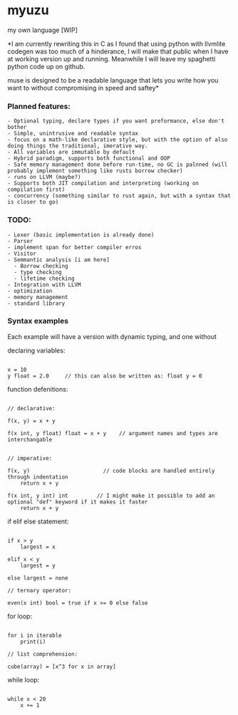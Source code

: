 # myuzu
 my own language [WIP]

*I am currently rewriting this in C as I found that using python with llvmlite codegen was too much of a hinderance, I will make that public when I have at working version up and running. Meanwhile I will leave my spaghetti python code up on github.

muse is designed to be a readable language that lets you write how you want to without compromising in speed and saftey*

### Planned features:
    - Optional typing, declare types if you want preformance, else don't bother
    - Simple, unintrusive and readable syntax
    - focus on a math-like declarative style, but with the option of also doing things the traditional, imerative way.
    - All variables are immutable by default
    - Hybrid paradigm, supports both functional and OOP
    - Safe memory management done before run-time, no GC is palnned (will probably implement something like rusts borrow checker)
    - runs on LLVM (maybe?)
    - Supports both JIT compilation and interpreting (working on compilation first)
    - concurrency (something similar to rust again, but with a syntax that is closer to go)

### TODO:
    - Lexer (basic implementation is already done)
    - Parser
    - implement span for better compiler erros
    - Visitor
    - Semmantic analysis [i am here]
      - Borrow checking
      - type checking
      - lifetime checking
    - Integration with LLVM 
    - optimization
    - memory management
    - standard library

### Syntax examples


Each example will have a version with dynamic typing, and one without



declaring variables:
```

x = 10
y float = 2.0     // this can also be written as: float y = 0

```
function defenitions:
```

// declarative:

f(x, y) = x + y

f(x int, y float) float = x + y    // argument names and types are interchangable


// imperative:

f(x, y)                       // code blocks are handled entirely through indentation
    return x + y

f(x int, y int) int         // I might make it possible to add an optional "def" keyword if it makes it faster   
    return x + y

```
if elif else statement:
```

if x > y
    largest = x

elif x < y
    largest = y

else largest = none

// ternary operator:

even(x int) bool = true if x >= 0 else false

```
for loop:
```

for i in iterable
    print(i)

// list comprehension:

cube(array) = [x^3 for x in array]

```
while loop:
```

while x < 20
    x += 1
    
```
